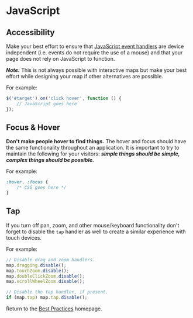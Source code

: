 # JavaScript

## Accessibility
Make your best effort to ensure that [JavaScript event handlers](http://webaim.org/techniques/javascript/eventhandlers) are device independent (i.e. events do not require the use of a mouse) and that your page does not rely on JavaScript to function.

**_Note:_** This is not always possible with interactive maps but make your best effort while designing your map if other alternatives are possible.

For example:  
```javascript
$('#target').on('click hover', function () {
    // JavaScript goes here
});
```

## Focus & Hover
**Don't make people hover to find things.** The hover and focus should have the same functionality throughout an application. It is important to try to maintain the following for your visitors: **_simple things should be simple, complex things should be possible._**

For example:
```css
:hover, :focus {
	/* CSS goes here */
}
```

## Tap
If you turn off pan, zoom, and other mouse/keyboard functionality don't forget to disable the `tap` handler as well to create a similar experience with touch devices.

For example:
```javascript
// Disable drag and zoom handlers.
map.dragging.disable();
map.touchZoom.disable();
map.doubleClickZoom.disable();
map.scrollWheelZoom.disable();

// Disable the tap handler, if present.
if (map.tap) map.tap.disable();
```

Return to the [Best Practices](../BestPractices.md) homepage.
